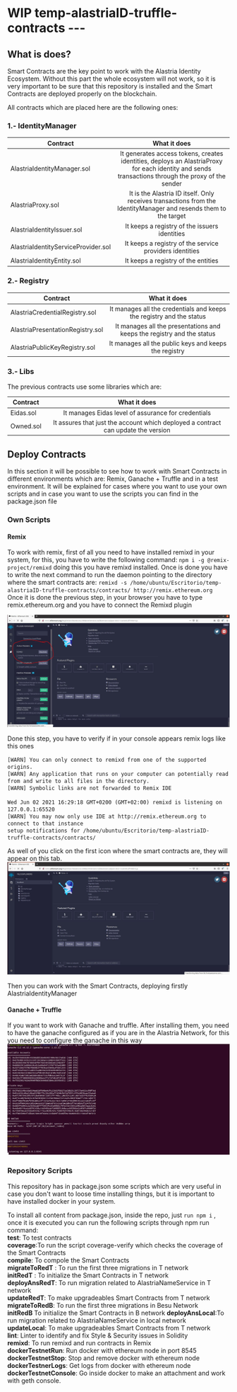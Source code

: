 # WIP  temp-alastriaID-truffle-contracts --- 

## **What is does?**

Smart Contracts are the key point to work with the Alastria Identity Ecosystem. Without this part the whole ecosystem will not work, so it is very important to be sure that this repository is installed and the Smart Contracts are deployed properly on the blockchain.

All contracts which are placed here are the following ones:

### 1.- IdentityManager

| Contract |	What it does |
| ------------- |:-------------:|
|AlastriaIdentityManager.sol|It generates access tokens, creates identities, deploys an AlastriaProxy for each identity and sends transactions through the proxy of the sender |
|AlastriaProxy.sol |It is the Alastria ID itself. Only receives transactions from the IdentityManager and resends them to the target |
|AlastriaIdentityIssuer.sol |It keeps a registry of the issuers identities |
|AlastriaIdentityServiceProvider.sol |It keeps a registry of the service providers identities |
|AlastriaIdentityEntity.sol |It keeps a registry of the entities |

### 2.- Registry

|Contract |	What it does |
| ------------- |:-------------:|
|AlastriaCredentialRegistry.sol|	It manages all the credentials and keeps the registry and the status |
|AlastriaPresentationRegistry.sol |	It manages all the presentations and keeps the registry and the status |
|AlastriaPublicKeyRegistry.sol |	It manages all the public keys and keeps the registry |

### 3.- Libs

The previous contracts use some libraries which are:

|Contract |	What it does |
| ------------- |:-------------:|
|Eidas.sol|	It manages Eidas level of assurance for credentials |
|Owned.sol|	It assures that just the account which deployed a contract can update the version |

## Deploy Contracts
In this section it will be possible to see how to work with Smart Contracts in different environments which are: Remix, Ganache + Truffle and in a test environment. It will be explained for cases where you want to use your own scripts and in case you want to use the scripts you can find in the package.json file

### Own Scripts

#### Remix
To work with remix, first of all you need to have installed remixd in your system, for this, you have to write the following command:
`` npm i -g @remix-project/remixd `` doing this you have remixd installed. Once is done you have to write the next command to run the daemon pointing to the directory where the smart contracts are: 
``
remixd -s /home/ubuntu/Escritorio/temp-alastriaID-truffle-contracts/contracts/ http://remix.ethereum.org
``
Once it is done the previous step, in your browser you have to type remix.ethereum.org and you have to connect the Remixd plugin

![Remixd Plugin](https://github.com/cmoralesdiego/images/blob/main/CaptureRemixdplugin.JPG)

Done this step, you have to verify if in your console appears remix logs like this ones

````
[WARN] You can only connect to remixd from one of the supported origins.
[WARN] Any application that runs on your computer can potentially read from and write to all files in the directory.
[WARN] Symbolic links are not forwarded to Remix IDE

Wed Jun 02 2021 16:29:18 GMT+0200 (GMT+02:00) remixd is listening on 127.0.0.1:65520
[WARN] You may now only use IDE at http://remix.ethereum.org to connect to that instance
setup notifications for /home/ubuntu/Escritorio/temp-alastriaID-truffle-contracts/contracts/

````
As well of you click on the first icon where the smart contracts are, they will appear on this tab.
![Remix Contracts](https://github.com/cmoralesdiego/images/blob/main/CaptureContracts.JPG)

Then you can work with the Smart Contracts, deploying firstly AlastriaIdentityManager

#### Ganache + Truffle
If you want to work with Ganache and truffle. After installing them, you need to have the ganache configured as if you are in the Alastria Network, for this you need to configure the ganache in this way
![Ganache config](https://github.com/cmoralesdiego/images/blob/main/CaptureGanache.JPG)

### Repository Scripts
This repository has in package.json some scripts which are very useful in case you don't want to loose time installing things, but it is important to have installed docker in your system.

To install all content from package.json, inside the repo, just ``run npm i`` , once it is executed you can run the following scripts through npm run command:  
**test**: To test contracts  
**coverage**:To run the script coverage-verify which checks the coverage of the Smart Contracts  
**compile**: To compole the Smart Contracts  
**migrateToRedT** : To run the first three migrations in T network  
**initRedT** : To initialize the Smart Contracts in T network  
**deployAnsRedT**: To run migration related to AlastriaNameService in T network  
**updateRedT**: To make upgradeables Smart Contracts from T network  
**migrateToRedB**: To run the first three migrations in Besu Network  
**initRedB**  To initialize the Smart Contracts in B network
**deployAnsLocal**:To run migration related to AlastriaNameService in local network  
**updateLocal**: To make upgradeables Smart Contracts from T network    
**lint**: Linter to identify and fix Style & Security issues in Solidity   
**remixd**: To run remixd and run contracts in Remix  
**dockerTestnetRun**: Run docker with ethereum node in port 8545  
**dockerTestnetStop**: Stop and remove docker with ethereum node  
**dockerTestnerLogs**: Get logs from docker with ethereum node  
**dockerTestnetConsole**: Go inside docker to make an attachment and work with geth console.  
